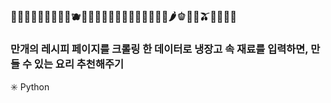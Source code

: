 <h3> 🍏🍎🍐🍊🍋🍌🍉🍇🍓🫐🍈🍒🍑🥭🍍🥥🥝🍅🍆🥑🥦🥬🥒🌶🫑🌽🥕🫒🧄🧅🥔🍠 </h3>

<h3> 만개의 레시피 페이지를 크롤링 한 데이터로 냉장고 속 재료를 입력하면, 만들 수 있는 요리 추천해주기 </h3>
✳️ Python

